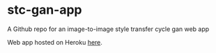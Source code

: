 # stc-gan-app
A Github repo for an image-to-image style transfer cycle gan web app

Web app hosted on Heroku [here](https://styletransfercylegan.herokuapp.com/).
